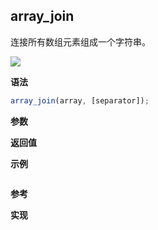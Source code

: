 ## array_join

连接所有数组元素组成一个字符串。

![](https://img.shields.io/badge/-Array-blue)

**语法**

```js
array_join(array, [separator]);
```

**参数**

**返回值**

**示例**

```js

```

**参考**

**实现**

<CodeSwitcher :languages="{ln:'Langnang',lo:'Lodash',un:'Underscore'}">
<template v-slot:ln>

</template>
<template v-slot:lo>

</template>
<template v-slot:un>

</template>
</CodeSwitcher>
